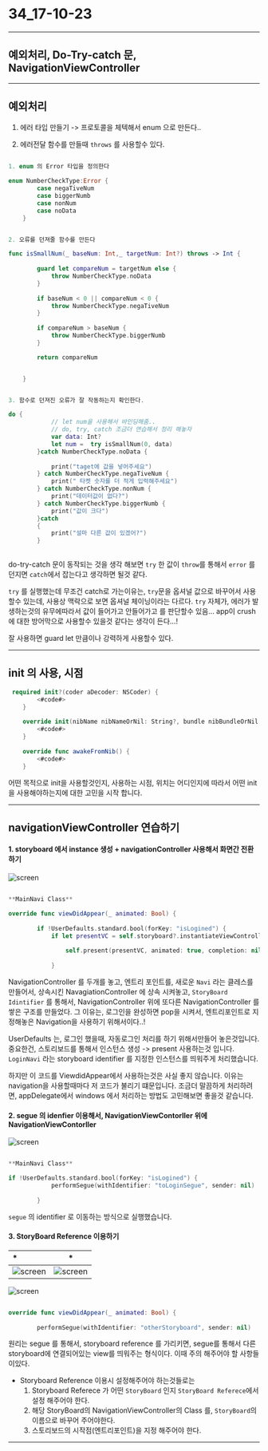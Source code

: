 # 34_17-10-23

---

## 예외처리, Do-Try-catch 문, NavigationViewController


---

## 예외처리

1. 에러 타입 만들기
-> 프로토콜을 체텍해서 enum 으로 만든다..

2. 에러전달 함수를 만들때 `throws` 를 사용할수 있다.

```swift

1. enum 의 Error 타입을 정의한다
 
enum NumberCheckType:Error {
        case negaTiveNum
        case biggerNumb
        case nonNum
        case noData
    }


2. 오류를 던져줄 함수를 만든다 

func isSmallNum(_ baseNum: Int,_ targetNum: Int?) throws -> Int {
        
        guard let compareNum = targetNum else {
            throw NumberCheckType.noData
        }
        
        if baseNum < 0 || compareNum < 0 {
            throw NumberCheckType.negaTiveNum
        }
        
        if compareNum > baseNum {
            throw NumberCheckType.biggerNumb
        }

        return compareNum


    }


3. 함수로 던져진 오류가 잘 작동하는지 확인한다.

do {
            // let num을 사용해서 바인딩해줌..
            // do, try, catch 조금더 연습해서 정리 해놓자
            var data: Int?
            let num =  try isSmallNum(0, data)
        }catch NumberCheckType.noData {
            
            print("taget에 값을 넣어주세요")
        } catch NumberCheckType.negaTiveNum {
            print(" 타켓 숫자를 더 적게 입력해주세요")
        } catch NumberCheckType.nonNum {
            print("데이터값이 없다?")
        } catch NumberCheckType.biggerNumb {
            print("값이 크다")
        }catch
        {
            print("설마 다른 값이 있겠어?")
        }
    

```

do-try-catch 문이 동작되는 것을 생각 해보면
`try` 한 값이 `throw`를 통해서 `error` 를 던지면 `catch`에서 잡는다고 생각하면 될것 같다. 

`try` 를 실행했는데 무조건 catch로 가는이유는, `try`문을 옵셔널 값으로 바꾸어서 사용할수 있는데, 사용상 맥락으로 보면 옵셔널 체이닝이라는 다르다. `try` 자체가, 에러가 발생하는것의 유무에따라서 값이 들어가고 안들어가고 를 판단할수 있음... app이 crush에 대한 방어막으로 사용할수 있을것 같다는 생각이 든다...!

잘 사용하면 guard let 만큼이나 강력하게 사용할수 있다.

---

## init 의 사용, 시점 


```swift 
 required init?(coder aDecoder: NSCoder) {
        <#code#>
    }
    
    override init(nibName nibNameOrNil: String?, bundle nibBundleOrNil: Bundle?) {
        <#code#>
    }
    
    override func awakeFromNib() {
        <#code#>
    }

```
어떤 목적으로 init을 사용할것인지, 사용하는 시점, 위치는 어디인지에 따라서 어떤 init을 사용해야하는지에 대한 고민을 시작 합니다.

---


## navigationViewController 연습하기

#### 1. storyboard 에서 instance 생성 + navigationController 사용해서 화면간 전환 하기

![screen](/study/image/Navi.jpg)

```swift

**MainNavi Class**

override func viewDidAppear(_ animated: Bool) {
        
        if !UserDefaults.standard.bool(forKey: "isLogined") {
            if let presentVC = self.storyboard?.instantiateViewController(withIdentifier: "LoginNavi") {
                
                self.present(presentVC, animated: true, completion: nil)
                
            }


```

NavigationController 를 두개를 놓고, 엔트리 포인트를, 새로운 `Navi` 라는 클레스를 만들어서, 상속시킨 NavagiationController 에 상속 시켜놓고, `StoryBoard Idintifier` 를 통해서, NavigationController 위에 또다른 NavigationController 를 쌓은 구조를 만들었다. 그 이유는, 로그인을 완성하면 pop을 시켜서, 엔트리포인트로 지정해놓은 Navigation을 사용하기 위해서이다..!
 
UserDefaults 는, 로그인 했을때, 자동로그인 처리를 하기 위해서만들어 놓은것입니다. 중요한건, 스토리보드를 통해서 인스턴스 생성 -> present 사용하는것 입니다. `LoginNavi` 라는 storyboard identifier 를 지정한 인스턴스를 띄워주게 처리했습니다.
 
하지만 이 코드를 ViewdidAppear에서 사용하는것은 사실 좋지 않습니다. 이유는 navigation을 사용할때마다 저 코드가 불리기 떄문입니다. 조금더 말끔하게 처리하려면, appDelegate에서 windows 에서 처리하는 방법도 고민해보면 좋을것 같습니다. 
 

#### 2. segue 의 idenfier 이용해서, NavigationViewContorller 위에 NavigationViewContorller


![screen](/study/image/Navi-1.jpg)

```swift

**MainNavi Class**

if !UserDefaults.standard.bool(forKey: "isLogined") {
            performSegue(withIdentifier: "toLoginSegue", sender: nil)
            
        }
```

`segue` 의 identifier 로 이동하는 방식으로 실행했습니다.

#### 3. StoryBoard Reference 이용하기

| *  | * | 
| :------------ | :-----------: | 
| ![screen](/study/image/Navi-2.jpg) | ![screen](/study/image/Navi-3.jpg) | 

![screen](/study/image/Navi-4.jpg)

```swift

override func viewDidAppear(_ animated: Bool) {
        
        performSegue(withIdentifier: "otherStoryboard", sender: nil)

```

원리는 segue 를 통해서, storyboard reference 를 가리키면, segue를 통해서 다른 storyboard에 연결되어있는 view를 띄워주는 형식이다. 이때 주의 해주어야 할 사항들이있다.

- Storyboard Reference 이용시 설정해주어야 하는것들로는
	1. Storyboard Referece 가 어떤 `StoryBoard` 인지 `StoryBoard Referece`에서 설정 해주어야 한다.
	2. 해당 StoryBoard의 NavigationViewController의 Class 를, `StoryBoard`의 이름으로 바꾸어 주어야한다. 
	3. 스토리보드의 시작점(엔트리포인트)을 지정 해주어야 한다.
 
---

